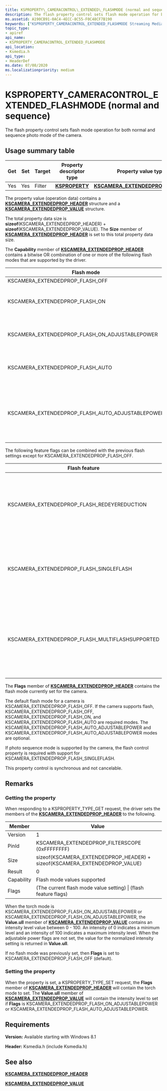 ```yaml
---
title: KSPROPERTY\_CAMERACONTROL\_EXTENDED\_FLASHMODE (normal and sequence)
description: The flash property control sets flash mode operation for both normal and sequence photo mode of the camera.
ms.assetid: A190CB91-0AC4-4ECC-8C55-F0C48CF7B190
keywords: ["KSPROPERTY_CAMERACONTROL_EXTENDED_FLASHMODE Streaming Media Devices"]
topic_type:
- apiref
api_name:
- KSPROPERTY_CAMERACONTROL_EXTENDED_FLASHMODE
api_location:
- Ksmedia.h
api_type:
- HeaderDef
ms.date: 07/08/2020
ms.localizationpriority: medium
---
```


# KSPROPERTY\_CAMERACONTROL\_EXTENDED\_FLASHMODE (normal and sequence)

The flash property control sets flash mode operation for both normal and sequence photo mode of the camera.

## Usage summary table

| Get | Set | Target | Property descriptor type | Property value type |
|--|--|--|--|--|
| Yes | Yes | Filter | [**KSPROPERTY**](https://docs.microsoft.com/windows-hardware/drivers/ddi/ks/ns-ks-ksidentifier) | [**KSCAMERA_EXTENDEDPROP_HEADER**](https://docs.microsoft.com/windows-hardware/drivers/ddi/ksmedia/ns-ksmedia-tagkscamera_extendedprop_header) |

The property value (operation data) contains a [**KSCAMERA\_EXTENDEDPROP\_HEADER**](https://docs.microsoft.com/windows-hardware/drivers/ddi/ksmedia/ns-ksmedia-tagkscamera_extendedprop_header) structure and a [**KSCAMERA\_EXTENDEDPROP\_VALUE**](https://docs.microsoft.com/windows-hardware/drivers/ddi/ksmedia/ns-ksmedia-tagkscamera_extendedprop_value) structure.

The total property data size is **sizeof**(KSCAMERA\_EXTENDEDPROP\_HEADER) + **sizeof**(KSCAMERA\_EXTENDEDPROP\_VALUE). The **Size** member of [**KSCAMERA\_EXTENDEDPROP\_HEADER**](https://docs.microsoft.com/windows-hardware/drivers/ddi/ksmedia/ns-ksmedia-tagkscamera_extendedprop_header) is set to this total property data size.

The **Capability** member of [**KSCAMERA\_EXTENDEDPROP\_HEADER**](https://docs.microsoft.com/windows-hardware/drivers/ddi/ksmedia/ns-ksmedia-tagkscamera_extendedprop_header) contains a bitwise OR combination of one or more of the following flash modes that are supported by the driver.

| Flash mode | Description |
|--|--|
| KSCAMERA\_EXTENDEDPROP\_FLASH\_OFF | Flash is off. |
| KSCAMERA\_EXTENDEDPROP\_FLASH\_ON | Flash is on at the default intensity level. |
| KSCAMERA\_EXTENDEDPROP\_FLASH\_ON\_ADJUSTABLEPOWER | Flash is on at a specific power level. |
| KSCAMERA\_EXTENDEDPROP\_FLASH\_AUTO | Flash is automatic based on lighting conditions. |
| KSCAMERA\_EXTENDEDPROP\_FLASH\_AUTO\_ADJUSTABLEPOWER | Flash is automatic based on lighting conditions at a specific power level. |

The following feature flags can be combined with the previous flash settings except for KSCAMERA\_EXTENDEDPROP\_FLASH\_OFF.

| Flash feature | Description |
|--|--|
| KSCAMERA\_EXTENDEDPROP\_FLASH\_REDEYEREDUCTION | Enable redeye reduction feature. This flag can be combined with any other setting. |
| KSCAMERA\_EXTENDEDPROP\_FLASH\_SINGLEFLASH | Set flash for only one trigger. This feature is ignored when the camera is not in photo sequence mode. |
| KSCAMERA\_EXTENDEDPROP\_FLASH\_MULTIFLASHSUPPORTED | Set flash to trigger on every sequence frame. This feature is ignored when the camera is not in photo sequence mode. |

The **Flags** member of [**KSCAMERA\_EXTENDEDPROP\_HEADER**](https://docs.microsoft.com/windows-hardware/drivers/ddi/ksmedia/ns-ksmedia-tagkscamera_extendedprop_header) contains the flash mode currently set for the camera.

The default flash mode for a camera is KSCAMERA\_EXTENDEDPROP\_FLASH\_OFF. If the camera supports flash, KSCAMERA\_EXTENDEDPROP\_FLASH\_OFF, KSCAMERA\_EXTENDEDPROP\_FLASH\_ON, and KSCAMERA\_EXTENDEDPROP\_FLASH\_AUTO are required modes. The KSCAMERA\_EXTENDEDPROP\_FLASH\_AUTO\_ADJUSTABLEPOWER and KSCAMERA\_EXTENDEDPROP\_FLASH\_AUTO\_ADJUSTABLEPOWER modes are optional.

If photo sequence mode is supported by the camera, the flash control property is required with support for KSCAMERA\_EXTENDEDPROP\_FLASH\_SINGLEFLASH.

This property control is synchronous and not cancelable.

## Remarks

### Getting the property

When responding to a KSPROPERTY\_TYPE\_GET request, the driver sets the members of the [**KSCAMERA\_EXTENDEDPROP\_HEADER**](https://docs.microsoft.com/windows-hardware/drivers/ddi/ksmedia/ns-ksmedia-tagkscamera_extendedprop_header) to the following.

| Member | Value |
|--|--|
| Version | 1 |
| PinId | KSCAMERA_EXTENDEDPROP_FILTERSCOPE (0xFFFFFFFF) |
| Size | sizeof(KSCAMERA_EXTENDEDPROP_HEADER) + sizeof(KSCAMERA_EXTENDEDPROP_VALUE) |
| Result | 0 |
| Capability | Flash mode values supported |
| Flags | (The current flash mode value setting) &#x7c; (flash feature flags) |

When the torch mode is KSCAMERA\_EXTENDEDPROP\_FLASH\_ON\_ADJUSTABLEPOWER or KSCAMERA\_EXTENDEDPROP\_FLASH\_ON\_ADJUSTABLEPOWER, the **Value.ull** member of [**KSCAMERA\_EXTENDEDPROP\_VALUE**](https://docs.microsoft.com/windows-hardware/drivers/ddi/ksmedia/ns-ksmedia-tagkscamera_extendedprop_value) contains an intensity level value between 0 - 100. An intensity of 0 indicates a minimum level and an intensity of 100 indicates a maximum intensity level. When the adjustable power flags are not set, the value for the normalized intensity setting is returned in **Value.ull**.

If no flash mode was previously set, then **Flags** is set to KSCAMERA\_EXTENDEDPROP\_FLASH\_OFF (default).

### Setting the property

When the property is set, a KSPROPERTY\_TYPE\_SET request, the **Flags** member of [**KSCAMERA\_EXTENDEDPROP\_HEADER**](https://docs.microsoft.com/windows-hardware/drivers/ddi/ksmedia/ns-ksmedia-tagkscamera_extendedprop_header) will contain the torch mode to set. The **Value.ull** member of [**KSCAMERA\_EXTENDEDPROP\_VALUE**](https://docs.microsoft.com/windows-hardware/drivers/ddi/ksmedia/ns-ksmedia-tagkscamera_extendedprop_value) will contain the intensity level to set if **Flags** is KSCAMERA\_EXTENDEDPROP\_FLASH\_ON\_ADJUSTABLEPOWER or KSCAMERA\_EXTENDEDPROP\_FLASH\_AUTO\_ADJUSTABLEPOWER.

## Requirements

**Version:** Available starting with Windows 8.1

**Header:** Ksmedia.h (include Ksmedia.h)

## See also

[**KSCAMERA\_EXTENDEDPROP\_HEADER**](https://docs.microsoft.com/windows-hardware/drivers/ddi/ksmedia/ns-ksmedia-tagkscamera_extendedprop_header)

[**KSCAMERA\_EXTENDEDPROP\_VALUE**](https://docs.microsoft.com/windows-hardware/drivers/ddi/ksmedia/ns-ksmedia-tagkscamera_extendedprop_value)
